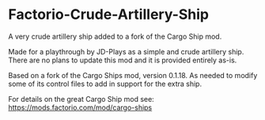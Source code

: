 # Factorio-Crude-Artillery-Ship
A very crude artillery ship added to a fork of the Cargo Ship mod.


Made for a playthrough by JD-Plays as a simple and crude artillery ship. There are no plans to update this mod and it is provided entirely as-is.

Based on a fork of the Cargo Ships mod, version 0.1.18. As needed to modify some of its control files to add in support for the extra ship.

For details on the great Cargo Ship mod see: https://mods.factorio.com/mod/cargo-ships